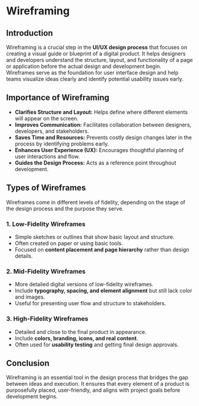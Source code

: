 # Wireframing

## Introduction
Wireframing is a crucial step in the **UI/UX design process** that focuses on creating a visual guide or blueprint of a digital product. It helps designers and developers understand the structure, layout, and functionality of a page or application before the actual design and development begin.  
Wireframes serve as the foundation for user interface design and help teams visualize ideas clearly and identify potential usability issues early.

## Importance of Wireframing
- **Clarifies Structure and Layout:** Helps define where different elements will appear on the screen.  
- **Improves Communication:** Facilitates collaboration between designers, developers, and stakeholders.  
- **Saves Time and Resources:** Prevents costly design changes later in the process by identifying problems early.  
- **Enhances User Experience (UX):** Encourages thoughtful planning of user interactions and flow.  
- **Guides the Design Process:** Acts as a reference point throughout development.

## Types of Wireframes
Wireframes come in different levels of fidelity, depending on the stage of the design process and the purpose they serve.

### 1. Low-Fidelity Wireframes
- Simple sketches or outlines that show basic layout and structure.  
- Often created on paper or using basic tools.  
- Focused on **content placement and page hierarchy** rather than design details.

### 2. Mid-Fidelity Wireframes
- More detailed digital versions of low-fidelity wireframes.  
- Include **typography, spacing, and element alignment** but still lack color and images.  
- Useful for presenting user flow and structure to stakeholders.

### 3. High-Fidelity Wireframes
- Detailed and close to the final product in appearance.  
- Include **colors, branding, icons, and real content**.  
- Often used for **usability testing** and getting final design approvals.

## Conclusion
Wireframing is an essential tool in the design process that bridges the gap between ideas and execution. It ensures that every element of a product is purposefully placed, user-friendly, and aligns with project goals before development begins.
